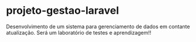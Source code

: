 # projeto-gestao-laravel
Desenvolvimento de um sistema para gerenciamento de dados em contante atualização. Será um laboratório de testes e aprendizagem!!
